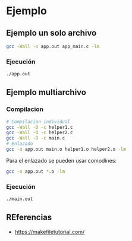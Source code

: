 # Ejemplo 

## Ejemplo un solo archivo

```bash
gcc -Wall -o app.out app_main.c -lm
```

### Ejecución

```bash
./app.out
```

## Ejemplo multiarchivo


### Compilacion

```bash
# Compilacion individual
gcc -Wall -O -c helper1.c
gcc -Wall -O -c helper2.c
gcc -Wall -O -c main.c
# Enlazado
gcc -o app.out main.o helper1.o helper2.o -lm 
```

Para el enlazado se pueden usar comodines:

```bash
gcc -o app.out *.o -lm 
```


### Ejecución

```bash
./main.out
```


## REferencias

* https://makefiletutorial.com/